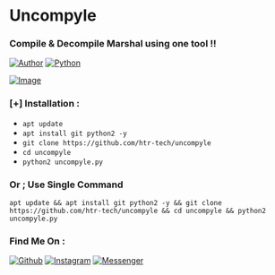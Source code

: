 # Uncompyle
### Compile & Decompile Marshal using one tool !!

[![Author](https://img.shields.io/badge/Author-htr--tech-blue.svg?style=for-the-badge)](https://github.com/htr-tech)
[![Python](https://img.shields.io/badge/Code-Python-green.svg?style=flat-square)](#)

[![Image](https://raw.githubusercontent.com/htr-tech/release-download/master/images/uncompyle.png)](#)

### [+] Installation :
* ```apt update```
* ```apt install git python2 -y```
* ```git clone https://github.com/htr-tech/uncompyle```
* ```cd uncompyle```
* ```python2 uncompyle.py```

### Or ; Use Single Command
```
apt update && apt install git python2 -y && git clone https://github.com/htr-tech/uncompyle && cd uncompyle && python2 uncompyle.py
```
### Find Me On :
[![Github](https://img.shields.io/badge/Github-HTR--TECH-green?style=for-the-badge&logo=github)](https://github.com/htr-tech)
[![Instagram](https://img.shields.io/badge/IG-%40tahmid.rayat-red?style=for-the-badge&logo=instagram)](https://www.instagram.com/tahmid.rayat)
[![Messenger](https://img.shields.io/badge/Chat-Messenger-blue?style=for-the-badge&logo=messenger)](https://m.me/tahmid.rayat.official)



